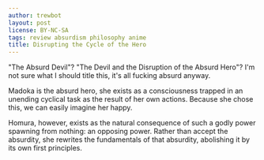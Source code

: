 ```yaml
---
author: trewbot
layout: post
license: BY-NC-SA
tags: review absurdism philosophy anime
title: Disrupting the Cycle of the Hero
---
```


"The Absurd Devil"? "The Devil and the Disruption of the Absurd Hero"? I'm not
sure what I should title this, it's all fucking absurd anyway.

Madoka is the absurd hero, she exists as a consciousness trapped in an unending
cyclical task as the result of her own actions. Because she chose this, we can
easily imagine her happy.

Homura, however, exists as the natural consequence of such a godly power
spawning from nothing: an opposing power. Rather than accept the absurdity, she
rewrites the fundamentals of that absurdity, abolishing it by its own first
principles.
